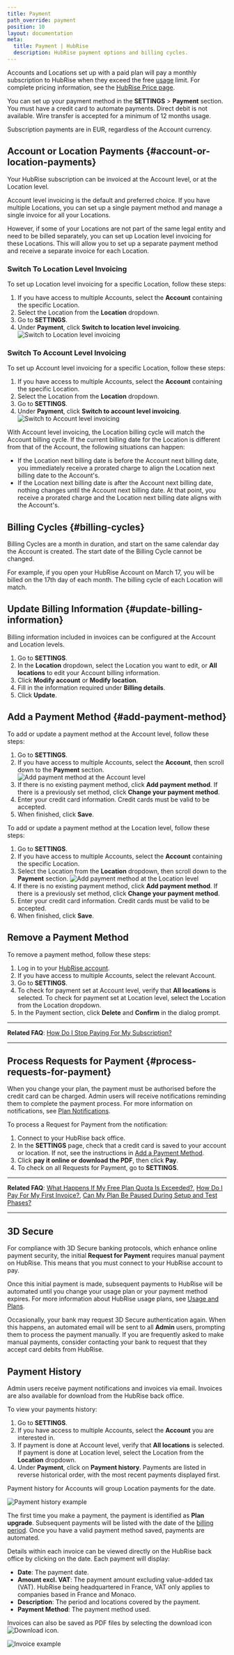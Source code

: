 ```yaml
---
title: Payment
path_override: payment
position: 10
layout: documentation
meta:
  title: Payment | HubRise
  description: HubRise payment options and billing cycles.
---
```


Accounts and Locations set up with a paid plan will pay a monthly subscription to HubRise when they exceed the free [usage](/docs/usage-plan#plan) limit. For complete pricing information, see the [HubRise Price page](/pricing).

You can set up your payment method in the **SETTINGS** > **Payment** section. You must have a credit card to automate payments. Direct debit is not available. Wire transfer is accepted for a minimum of 12 months usage.

Subscription payments are in EUR, regardless of the Account currency.

## Account or Location Payments {#account-or-location-payments}

Your HubRise subscription can be invoiced at the Account level, or at the Location level.

Account level invoicing is the default and preferred choice. If you have multiple Locations, you can set up a single payment method and manage a single invoice for all your Locations.

However, if some of your Locations are not part of the same legal entity and need to be billed separately, you can set up Location level invoicing for these Locations. This will allow you to set up a separate payment method and receive a separate invoice for each Location.

### Switch To Location Level Invoicing

To set up Location level invoicing for a specific Location, follow these steps:

1. If you have access to multiple Accounts, select the **Account** containing the specific Location.
1. Select the Location from the **Location** dropdown.
1. Go to **SETTINGS**.
1. Under **Payment**, click **Switch to location level invoicing**.
   ![Switch to Location level invoicing](./images/071-switch-to-location-invoicing.png)

### Switch To Account Level Invoicing

To set up Account level invoicing for a specific Location, follow these steps:

1. If you have access to multiple Accounts, select the **Account** containing the specific Location.
1. Select the Location from the **Location** dropdown.
1. Go to **SETTINGS**.
1. Under **Payment**, click **Switch to account level invoicing**.
   ![Switch to Account level invoicing](./images/072-switch-to-account-invoicing.png)

With Account level invoicing, the Location billing cycle will match the Account billing cycle. If the current billing date for the Location is different from that of the Account, the following situations can happen:

- If the Location next billing date is before the Account next billing date, you immediately receive a prorated charge to align the Location next billing date to the Account's.
- If the Location next billing date is after the Account next billing date, nothing changes until the Account next billing date. At that point, you receive a prorated charge and the Location next billing date aligns with the Account's.

## Billing Cycles {#billing-cycles}

Billing Cycles are a month in duration, and start on the same calendar day the Account is created. The start date of the Billing Cycle cannot be changed.

For example, if you open your HubRise Account on March 17, you will be billed on the 17th day of each month. The billing cycle of each Location will match.

## Update Billing Information {#update-billing-information}

Billing information included in invoices can be configured at the Account and Location levels.

1. Go to **SETTINGS**.
1. In the **Location** dropdown, select the Location you want to edit, or **All locations** to edit your Account billing information.
1. Click **Modify account** or **Modify location**.
1. Fill in the information required under **Billing details**.
1. Click **Update**.

## Add a Payment Method {#add-payment-method}

To add or update a payment method at the Account level, follow these steps:

1. Go to **SETTINGS**.
1. If you have access to multiple Accounts, select the **Account**, then scroll down to the **Payment** section.
   ![Add payment method at the Account level](./images/073-add-account-payment.png)
1. If there is no existing payment method, click **Add payment method**. If there is a previously set method, click **Change your payment method**.
1. Enter your credit card information. Credit cards must be valid to be accepted.
1. When finished, click **Save**.

To add or update a payment method at the Location level, follow these steps:

1. Go to **SETTINGS**.
1. If you have access to multiple Accounts, select the **Account** containing the specific Location.
1. Select the Location from the **Location** dropdown, then scroll down to the **Payment** section.
   ![Add payment method at the Location level](./images/071-switch-to-location-invoicing.png)
1. If there is no existing payment method, click **Add payment method**. If there is a previously set method, click **Change your payment method**.
1. Enter your credit card information. Credit cards must be valid to be accepted.
1. When finished, click **Save**.

## Remove a Payment Method

To remove a payment method, follow these steps:

1. Log in to your [HubRise account](https://manager.hubrise.com).
1. If you have access to multiple Accounts, select the relevant Account.
1. Go to **SETTINGS**.
1. To check for payment set at Account level, verify that **All locations** is selected. To check for payment set at Location level, select the Location from the Location dropdown.
1. In the Payment section, click **Delete** and **Confirm** in the dialog prompt.

---

**Related FAQ**: [How Do I Stop Paying For My Subscription?](/docs/faqs/stop-paying-subscription)

---

## Process Requests for Payment {#process-requests-for-payment}

When you change your plan, the payment must be authorised before the credit card can be charged. Admin users will receive notifications reminding them to complete the payment process. For more information on notifications, see [Plan Notifications](/docs/usage-plan#plan-notifications).

To process a Request for Payment from the notification:

1. Connect to your HubRise back office.
1. In the **SETTINGS** page, check that a credit card is saved to your account or location. If not, see the instructions in [Add a Payment Method](#add-payment-method).
1. Click **pay it online or download the PDF**, then click **Pay**.
1. To check on all Requests for Payment, go to **SETTINGS**.

---

**Related FAQ**: [What Happens If My Free Plan Quota Is Exceeded?](/docs/faqs/free-plan-quota-exceeded-what-happens), [How Do I Pay For My First Invoice?](/docs/faqs/pay-first-invoice), [Can My Plan Be Paused During Setup and Test Phases?](/docs/faqs/pause-plan-during-setup-and-test-phases)

---

## 3D Secure

For compliance with 3D Secure banking protocols, which enhance online payment security, the initial **Request for Payment** requires manual payment on HubRise. This means that you must connect to your HubRise account to pay.

Once this initial payment is made, subsequent payments to HubRise will be automated until you change your usage plan or your payment method expires. For more information about HubRise usage plans, see [Usage and Plans](/docs/usage-plan).

Occasionally, your bank may request 3D Secure authentication again. When this happens, an automated email will be sent to all **Admin** users, prompting them to process the payment manually. If you are frequently asked to make manual payments, consider contacting your bank to request that they accept card debits from HubRise.

## Payment History

Admin users receive payment notifications and invoices via email. Invoices are also available for download from the HubRise back office.

To view your payments history:

1. Go to **SETTINGS**.
1. If you have access to multiple Accounts, select the **Account** you are interested in.
1. If payment is done at Account level, verify that **All locations** is selected. If payment is done at Location level, select the Location from the **Location** dropdown.
1. Under **Payment**, click on **Payment history**. Payments are listed in reverse historical order, with the most recent payments displayed first.

Payment history for Accounts will group Location payments for the date.

![Payment history example](./images/044-2x-payment-history.png)

The first time you make a payment, the payment is identified as **Plan upgrade**. Subsequent payments will be listed with the date of the [billing period](/docs/payment#billing-cycles). Once you have a valid payment method saved, payments are automated.

Details within each invoice can be viewed directly on the HubRise back office by clicking on the date. Each payment will display:

- **Date**: The payment date.
- **Amount excl. VAT**: The payment amount excluding value-added tax (VAT). HubRise being headquartered in France, VAT only applies to companies based in France and Monaco.
- **Description**: The period and locations covered by the payment.
- **Payment Method**: The payment method used.

Invoices can also be saved as PDF files by selecting the download icon <InlineImage width="15" height="14">![Download icon](../images/058-download.png)</InlineImage>.

![Invoice example](./images/043-2x-invoice-example.png)

